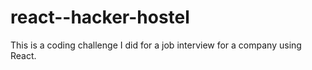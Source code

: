 # react--hacker-hostel

This is a coding challenge I did for a job interview for a company using React.
